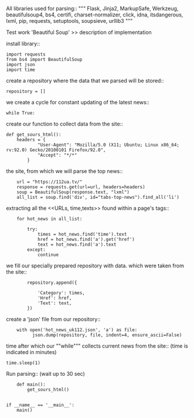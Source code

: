 All libraries used for parsing::
""" Flask, Jinja2, MarkupSafe, Werkzeug, beautifulsoup4, bs4, certifi, charset-normalizer, click, idna, itsdangerous, lxml, pip, requests, setuptools, soupsieve, urllib3  """


Test work  'Beautiful Soup'  >> description of implementation


install library::

    import requests
    from bs4 import BeautifulSoup
    import json
    import time


create a repository where the data that we parsed will be stored::

    repository = []

we create a cycle for constant updating of the latest news::

    while True:


create our function to collect data from the site::

    def get_sours_html():
        headers = {
                "User-Agent": "Mozilla/5.0 (X11; Ubuntu; Linux x86_64; rv:92.0) Gecko/20100101 Firefox/92.0",
                "Accept": "*/*"
            }
the site, from which we will parse the top news::

        url = "https://112ua.tv/"
        response = requests.get(url=url, headers=headers)
        soup = BeautifulSoup(response.text, "lxml")
        all_list = soup.find('div', id="tabs-top-news").find_all('li')


extracting all the <<URLs, time,texts>> found within a page's tags::

        for hot_news in all_list:

            try:
                times = hot_news.find('time').text
                href = hot_news.find('a').get('href')
                text = hot_news.find('a').text
            except:
                continue
we fill our specially prepared repository with data. which were taken from the site::

            repository.append({

                'Category': times,
                'Href': href,
                'Text': text,
            })


create a 'json' file from our repository::

        with open('hot_news_uk112.json', 'a') as file:
              json.dump(repository, file, indent=4, ensure_ascii=False)

time after which our ""while""" collects current news from the site::
(time is indicated in minutes)

    time.sleep(1)

Run parsing::
(wait up to 30 sec)

        def main():
            get_sours_html()


    if __name__ == '__main__':
        main()







